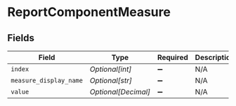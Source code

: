 # ReportComponentMeasure


## Fields

| Field                  | Type                   | Required               | Description            |
| ---------------------- | ---------------------- | ---------------------- | ---------------------- |
| `index`                | *Optional[int]*        | :heavy_minus_sign:     | N/A                    |
| `measure_display_name` | *Optional[str]*        | :heavy_minus_sign:     | N/A                    |
| `value`                | *Optional[Decimal]*    | :heavy_minus_sign:     | N/A                    |